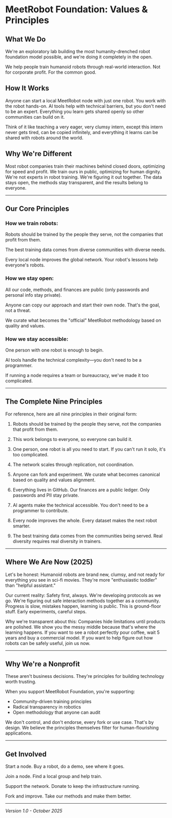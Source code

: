 # MeetRobot Foundation: Values & Principles

## What We Do

We're an exploratory lab building the most humanity-drenched robot foundation model possible, and we're doing it completely in the open. 

We help people train humanoid robots through real-world interaction. Not for corporate profit. For the common good.

## How It Works

Anyone can start a local MeetRobot node with just one robot. You work with the robot hands-on. AI tools help with technical barriers, but you don't need to be an expert. Everything you learn gets shared openly so other communities can build on it.

Think of it like teaching a very eager, very clumsy intern, except this intern never gets tired, can be copied infinitely, and everything it learns can be shared with robots around the world.

## Why We're Different

Most robot companies train their machines behind closed doors, optimizing for speed and profit. We train ours in public, optimizing for human dignity. We're not experts in robot training. We're figuring it out together. The data stays open, the methods stay transparent, and the results belong to everyone.

---

## Our Core Principles

### How we train robots:

Robots should be trained by the people they serve, not the companies that profit from them.

The best training data comes from diverse communities with diverse needs.

Every local node improves the global network. Your robot's lessons help everyone's robots.

### How we stay open:

All our code, methods, and finances are public (only passwords and personal info stay private).

Anyone can copy our approach and start their own node. That's the goal, not a threat.

We curate what becomes the "official" MeetRobot methodology based on quality and values.

### How we stay accessible:

One person with one robot is enough to begin.

AI tools handle the technical complexity—you don't need to be a programmer.

If running a node requires a team or bureaucracy, we've made it too complicated.

---

## The Complete Nine Principles

For reference, here are all nine principles in their original form:

1. Robots should be trained by the people they serve, not the companies that profit from them.

2. This work belongs to everyone, so everyone can build it.

3. One person, one robot is all you need to start. If you can't run it solo, it's too complicated.

4. The network scales through replication, not coordination.

5. Anyone can fork and experiment. We curate what becomes canonical based on quality and values alignment.

6. Everything lives in GitHub. Our finances are a public ledger. Only passwords and PII stay private.

7. AI agents make the technical accessible. You don't need to be a programmer to contribute.

8. Every node improves the whole. Every dataset makes the next robot smarter.

9. The best training data comes from the communities being served. Real diversity requires real diversity in trainers.

---

## Where We Are Now (2025)

Let's be honest: Humanoid robots are brand new, clumsy, and not ready for everything you see in sci-fi movies. They're more "enthusiastic toddler" than "helpful assistant."

Our current reality: Safety first, always. We're developing protocols as we go. We're figuring out safe interaction methods together as a community. Progress is slow, mistakes happen, learning is public. This is ground-floor stuff. Early experiments, careful steps.

Why we're transparent about this: Companies hide limitations until products are polished. We show you the messy middle because that's where the learning happens. If you want to see a robot perfectly pour coffee, wait 5 years and buy a commercial model. If you want to help figure out how robots can be safely useful, join us now.

---

## Why We're a Nonprofit

These aren't business decisions. They're principles for building technology worth trusting.

When you support MeetRobot Foundation, you're supporting:
- Community-driven training principles
- Radical transparency in robotics
- Open methodology that anyone can audit

We don't control, and don't endorse, every fork or use case. That's by design. We believe the principles themselves filter for human-flourishing applications.

---

## Get Involved

Start a node. Buy a robot, do a demo, see where it goes.

Join a node. Find a local group and help train.

Support the network. Donate to keep the infrastructure running.

Fork and improve. Take our methods and make them better.

---

*Version 1.0 - October 2025*
